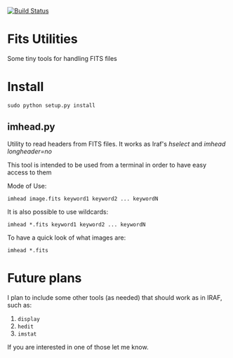 [![Build Status](https://travis-ci.org/simontorres/fitsUtilities.svg?branch=master)](https://travis-ci.org/simontorres/fitsUtilities)

# Fits Utilities
Some tiny tools for handling FITS files

# Install

```shell
sudo python setup.py install
```

## imhead.py

Utility to read headers from FITS files. It works as Iraf's _hselect_
and _imhead longheader=no_ 

This tool is intended to be used from a terminal in order to have easy
access to them

Mode of Use:

```shell
imhead image.fits keyword1 keyword2 ... keywordN
```

It is also possible to use wildcards:
```shell
imhead *.fits keyword1 keyword2 ... keywordN
```

To have a quick look of what images are:
```shell
imhead *.fits
```

# Future plans
I plan to include some other tools (as needed) that should work as in
IRAF, such as:

1. `display`
2. `hedit`
3. `imstat`

If you are interested in one of those let me know.